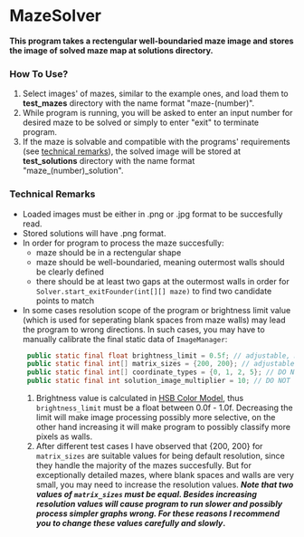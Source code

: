 # MazeSolver
**This program takes a rectengular well-boundaried maze image and stores the image of solved maze map at solutions directory.**
### How To Use?
1. Select images' of mazes, similar to the example ones, and load them to **test_mazes** directory with the name format "maze-(number)".
2. While program is running, you will be asked to enter an input number for desired maze to be solved or simply to enter "exit" to terminate program.
3. If the maze is solvable and compatible with the programs' requirements (see [technical remarks](#technical-remarks)), the solved image will be stored at **test_solutions** directory with the name format "maze_(number)_solution".
### Technical Remarks
* Loaded images must be either in .png or .jpg format to be succesfully read.
* Stored solutions will have .png format.
* In order for program to process the maze succesfully:
  * maze should be in a rectengular shape
  * maze should be well-boundaried, meaning outermost walls should be clearly defined 
  * there should be at least two gaps at the outermost walls in order for `Solver.start_exitFounder(int[][] maze)` to find two candidate points to match
* In some cases resolution scope of the program or brightness limit value (which is used for seperating blank spaces from maze walls) may lead the program to wrong directions. In such cases, you may have to manually calibrate the final static data of `ImageManager`:
  ```java
   public static final float brightness_limit = 0.5f; // adjustable, must be between 0.0f - 1.0f
   public static final int[] matrix_sizes = {200, 200}; // adjustable, two indexes must be the same value
   public static final int[] coordinate_types = {0, 1, 2, 5}; // DO NOT TOUCH
   public static final int solution_image_multiplier = 10; // DO NOT TOUCH
  ```
  1. Brightness value is calculated in [HSB Color Model](https://www.learnui.design/blog/the-hsb-color-system-practicioners-primer.html), thus `brightness_limit` must be a float between 0.0f - 1.0f. Decreasing the limit will make image processing possibly more selective, on the other hand increasing it will make program to possibly classify more pixels as walls. 
  2. After different test cases I have observed that {200, 200} for `matrix_sizes` are suitable values for being default resolution, since they handle the majority of the mazes succesfully. But for exceptionally detailed mazes, where blank spaces and walls are very small, you may need to increase the resolution values. **_Note that two values of `matrix_sizes` must be equal. Besides increasing resolution values will cause program to run slower and possibly process simpler graphs wrong. For these reasons I recommend you to change these values carefully and slowly_.**

 





